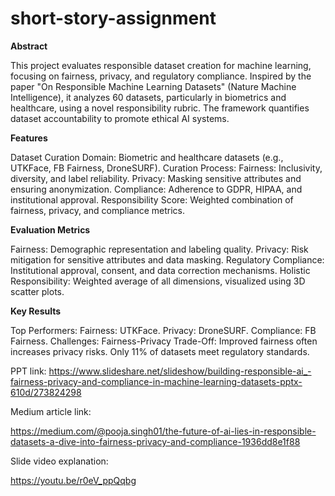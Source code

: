# short-story-assignment


**Abstract**

This project evaluates responsible dataset creation for machine learning, focusing on fairness, privacy, and regulatory compliance. Inspired by the paper "On Responsible Machine Learning Datasets" (Nature Machine Intelligence), it analyzes 60 datasets, particularly in biometrics and healthcare, using a novel responsibility rubric. The framework quantifies dataset accountability to promote ethical AI systems.


**Features**

Dataset Curation
Domain: Biometric and healthcare datasets (e.g., UTKFace, FB Fairness, DroneSURF).
Curation Process:
Fairness: Inclusivity, diversity, and label reliability.
Privacy: Masking sensitive attributes and ensuring anonymization.
Compliance: Adherence to GDPR, HIPAA, and institutional approval.
Responsibility Score: Weighted combination of fairness, privacy, and compliance metrics.


**Evaluation Metrics**

Fairness: Demographic representation and labeling quality.
Privacy: Risk mitigation for sensitive attributes and data masking.
Regulatory Compliance: Institutional approval, consent, and data correction mechanisms.
Holistic Responsibility: Weighted average of all dimensions, visualized using 3D scatter plots.

**Key Results**

Top Performers:
Fairness: UTKFace.
Privacy: DroneSURF.
Compliance: FB Fairness.
Challenges:
Fairness-Privacy Trade-Off: Improved fairness often increases privacy risks.
Only 11% of datasets meet regulatory standards.

PPT link:
https://www.slideshare.net/slideshow/building-responsible-ai_-fairness-privacy-and-compliance-in-machine-learning-datasets-pptx-610d/273824298


Medium article link:   

https://medium.com/@pooja.singh01/the-future-of-ai-lies-in-responsible-datasets-a-dive-into-fairness-privacy-and-compliance-1936dd8e1f88

Slide video explanation:

https://youtu.be/r0eV_ppQqbg






